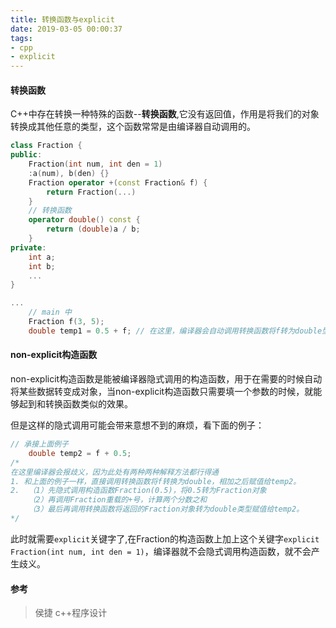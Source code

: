 ```yaml
---
title: 转换函数与explicit
date: 2019-03-05 00:00:37
tags:
- cpp
- explicit
---
```

#### 转换函数
C++中存在转换一种特殊的函数--**转换函数**,它没有返回值，作用是将我们的对象转换成其他任意的类型，这个函数常常是由编译器自动调用的。

```cpp
class Fraction {
public:
    Fraction(int num, int den = 1)
    :a(num), b(den) {}
    Fraction operator +(const Fraction& f) {
        return Fraction(...)
    }
    // 转换函数
    operator double() const {
        return (double)a / b;
    }
private:
    int a;
    int b;
    ...
}

...
    // main 中
    Fraction f(3, 5);
    double temp1 = 0.5 + f; // 在这里，编译器会自动调用转换函数将f转为double型
```

#### non-explicit构造函数

non-explicit构造函数是能被编译器隐式调用的构造函数，用于在需要的时候自动将某些数据转变成对象，当non-explicit构造函数只需要填一个参数的时候，就能够起到和转换函数类似的效果。

但是这样的隐式调用可能会带来意想不到的麻烦，看下面的例子：
```cpp
// 承接上面例子
    double temp2 = f + 0.5;
/*
在这里编译器会报歧义，因为此处有两种两种解释方法都行得通
1. 和上面的例子一样，直接调用转换函数将f转换为double，相加之后赋值给temp2。
2.  （1）先隐式调用构造函数Fraction(0.5)，将0.5转为Fraction对象
    （2）再调用Fraction重载的+号，计算两个分数之和
    （3）最后再调用转换函数将返回的Fraction对象转为double类型赋值给temp2。
*/
```
此时就需要`explicit`关键字了,在Fraction的构造函数上加上这个关键字`explicit Fraction(int num, int den = 1)`，编译器就不会隐式调用构造函数，就不会产生歧义。

#### 参考
> 侯捷 c++程序设计